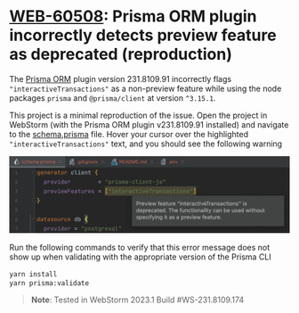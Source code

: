 # [WEB-60508](https://youtrack.jetbrains.com/issue/WEB-60508/Prisma-ORM-plugin-incorrectly-detects-preview-feature-as-deprecated): Prisma ORM plugin incorrectly detects preview feature as deprecated (reproduction)

The [Prisma ORM](https://plugins.jetbrains.com/plugin/20686-prisma-orm) plugin version 231.8109.91 incorrectly flags `"interactiveTransactions"` as a non-preview feature while using the node packages `prisma` and `@prisma/client` at version `^3.15.1`.

This project is a minimal reproduction of the issue. Open the project in WebStorm (with the Prisma ORM plugin v231.8109.91 installed) and navigate to the [schema.prisma](prisma/schema.prisma) file. Hover your cursor over the highlighted `"interactiveTransactions"` text, and you should see the following warning

![Preview feature "interactiveTransactions" is deprecated. The functionality can be used without specifying it as a preview feature.](img/error_message.png)

Run the following commands to verify that this error message does not show up when validating with the appropriate version of the Prisma CLI

```shell
yarn install
yarn prisma:validate
```

> **Note**: Tested in WebStorm 2023.1 Build #WS-231.8109.174
